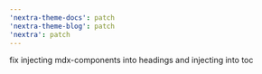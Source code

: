 ```yaml
---
'nextra-theme-docs': patch
'nextra-theme-blog': patch
'nextra': patch
---
```


fix injecting mdx-components into headings and injecting into toc
